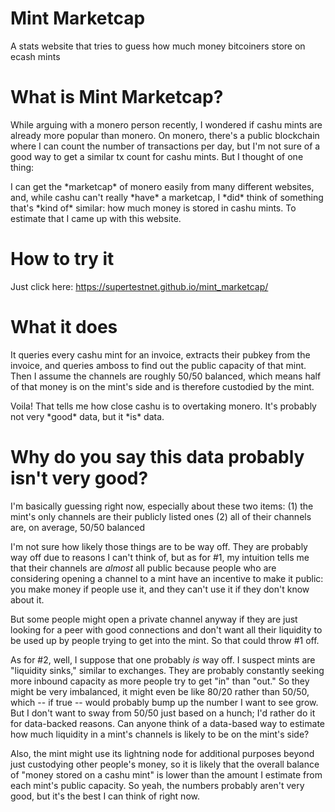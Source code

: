 # Mint Marketcap
A stats website that tries to guess how much money bitcoiners store on ecash mints

# What is Mint Marketcap?
While arguing with a monero person recently, I wondered if cashu mints are already more popular than monero. On monero, there's a public blockchain where I can count the number of transactions per day, but I'm not sure of a good way to get a similar tx count for cashu mints. But I thought of one thing:

I can get the \*marketcap\* of monero easily from many different websites, and, while cashu can't really \*have\* a marketcap, I \*did\* think of something that's \*kind of\* similar: how much money is stored in cashu mints. To estimate that I came up with this website.

# How to try it
Just click here: https://supertestnet.github.io/mint_marketcap/

# What it does
It queries every cashu mint for an invoice, extracts their pubkey from the invoice, and queries amboss to find out the public capacity of that mint. Then I assume the channels are roughly 50/50 balanced, which means half of that money is on the mint's side and is therefore custodied by the mint.

Voila! That tells me how close cashu is to overtaking monero. It's probably not very \*good\* data, but it \*is\* data.

# Why do you say this data probably isn't very good?
I'm basically guessing right now, especially about these two items: (1) the mint's only channels are their publicly listed ones (2) all of their channels are, on average, 50/50 balanced

I'm not sure how likely those things are to be way off. They are probably way off due to reasons I can't think of, but as for #1, my intuition tells me that their channels are *almost* all public because people who are considering opening a channel to a mint have an incentive to make it public: you make money if people use it, and they can't use it if they don't know about it.

But some people might open a private channel anyway if they are just looking for a peer with good connections and don't want all their liquidity to be used up by people trying to get into the mint. So that could throw #1 off.

As for #2, well, I suppose that one probably *is* way off. I suspect mints are "liquidity sinks," similar to exchanges. They are probably constantly seeking more inbound capacity as more people try to get "in" than "out." So they might be very imbalanced, it might even be like 80/20 rather than 50/50, which -- if true -- would probably bump up the number I want to see grow. But I don't want to sway from 50/50 just based on a hunch; I'd rather do it for data-backed reasons. Can anyone think of a data-based way to estimate how much liquidity in a mint's channels is likely to be on the mint's side?

Also, the mint might use its lightning node for additional purposes beyond just custodying other people's money, so it is likely that the overall balance of "money stored on a cashu mint" is lower than the amount I estimate from each mint's public capacity. So yeah, the numbers probably aren't very good, but it's the best I can think of right now.
